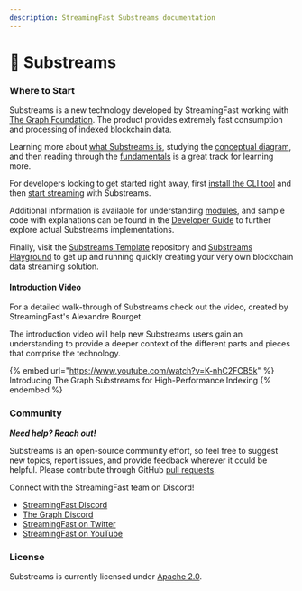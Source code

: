 ```yaml
---
description: StreamingFast Substreams documentation
---
```


# 🔀 Substreams

### Where to Start

Substreams is a new technology developed by StreamingFast working with [The Graph Foundation](https://thegraph.com/). The product provides extremely fast consumption and processing of indexed blockchain data.

Learning more about [what Substreams is](concepts/definition.md), studying the [conceptual diagram](concept-and-fundamentals/visual-diagram.md), and then reading through the [fundamentals](concept-and-fundamentals/fundamentals.md) is a great track for learning more.

For developers looking to get started right away, first [install the CLI tool](getting-started/installing-the-cli.md) and then [start streaming](getting-started/your-first-stream.md) with Substreams.

Additional information is available for understanding [modules](concepts/modules.md), and sample code with explanations can be found in the [Developer Guide](developer-guide/overview.md) to further explore actual Substreams implementations.&#x20;

Finally, visit the [Substreams Template](https://github.com/streamingfast/substreams-template) repository and [Substreams Playground](https://github.com/streamingfast/substreams-playground) to get up and running quickly creating your very own blockchain data streaming solution.

#### Introduction Video

For a detailed walk-through of Substreams check out the video, created by StreamingFast's Alexandre Bourget.&#x20;

The introduction video will help new Substreams users gain an understanding to provide a deeper context of the different parts and pieces that comprise the technology.

{% embed url="https://www.youtube.com/watch?v=K-nhC2FCB5k" %}
Introducing The Graph Substreams for High-Performance Indexing
{% endembed %}

### Community

_**Need help? Reach out!**_

Substreams is an open-source community effort, so feel free to suggest new topics, report issues, and provide feedback wherever it could be helpful. Please contribute through GitHub [pull requests](https://docs.github.com/en/pull-requests/collaborating-with-pull-requests/proposing-changes-to-your-work-with-pull-requests/about-pull-requests).

Connect with the StreamingFast team on Discord!

* [StreamingFast Discord](https://discord.gg/jZwqxJAvRs)
* [The Graph Discord](https://discord.gg/vtvv7FP)
* [StreamingFast on Twitter](https://twitter.com/streamingfastio)
* [StreamingFast on YouTube](https://www.youtube.com/c/streamingfast)

### License

Substreams is currently licensed under [Apache 2.0](../LICENSE/).
